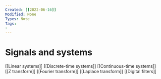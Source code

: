 ```yaml
---
Created: [[2022-06-16]]
Modified: None
Types: Note
Tags: 
- 
---
```

# Signals and systems
[[Linear systems]]
[[Discrete-time systems]]
[[Continuous-time systems]]
[[Z transform]]
[[Fourier transform]]
[[Laplace transform]]
[[Digital filters]]
